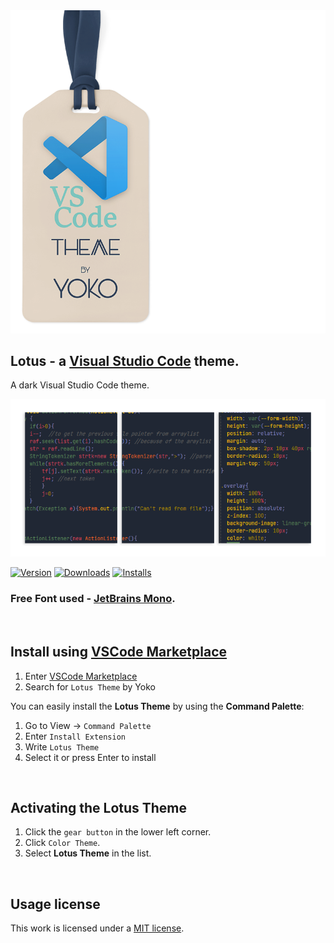 
<img src="docs/brand.png" >

## Lotus - a [Visual Studio Code](https://code.visualstudio.com) theme.

A dark Visual Studio Code theme.

<img src="docs/view.png" >

[![Version](https://img.shields.io/visual-studio-marketplace/v/Yoko-Luxelego.lotus?logo=Visual%20Studio%20Code&style=for-the-badge)](https://marketplace.visualstudio.com/items?itemName=Yoko-Luxelego.lotus)
[![Downloads](https://img.shields.io/visual-studio-marketplace/d/Yoko-Luxelego.lotus?logo=Visual%20Studio%20Code&style=for-the-badge)](https://marketplace.visualstudio.com/items?itemName=Yoko-Luxelego.lotus)
[![Installs](https://img.shields.io/visual-studio-marketplace/i/Yoko-Luxelego.lotus?logo=Visual%20Studio%20Code&style=for-the-badge)](https://marketplace.visualstudio.com/items?itemName=Yoko-Luxelego.lotus)

### Free Font used - [JetBrains Mono](https://www.jetbrains.com/lp/mono/).

<img src="../main/docs/spacer.png" width="1" height="1">

## Install using [VSCode Marketplace](https://marketplace.visualstudio.com/items?itemName=Yoko-Luxelego.lotus)

1. Enter [VSCode Marketplace](https://marketplace.visualstudio.com/items?itemName=Yoko-Luxelego.lotus)
2. Search for `Lotus Theme` by Yoko

You can easily install the **Lotus Theme** by using the **Command Palette**:

1. Go to View -> `Command Palette`
2. Enter `Install Extension`
3. Write `Lotus Theme`
4. Select it or press Enter to install

<img src="../main/docs/spacer.png" width="1" height="1">

## Activating the Lotus Theme

1. Click the `gear button` in the lower left corner.
2. Click `Color Theme`.
3. Select **Lotus Theme** in the list.

<img src="../main/docs/spacer.png" width="1" height="1">

## Usage license

This work is licensed under a [MIT license](https://github.com/luxelego/lotus_vscode_theme/blob/main/LICENSE).
